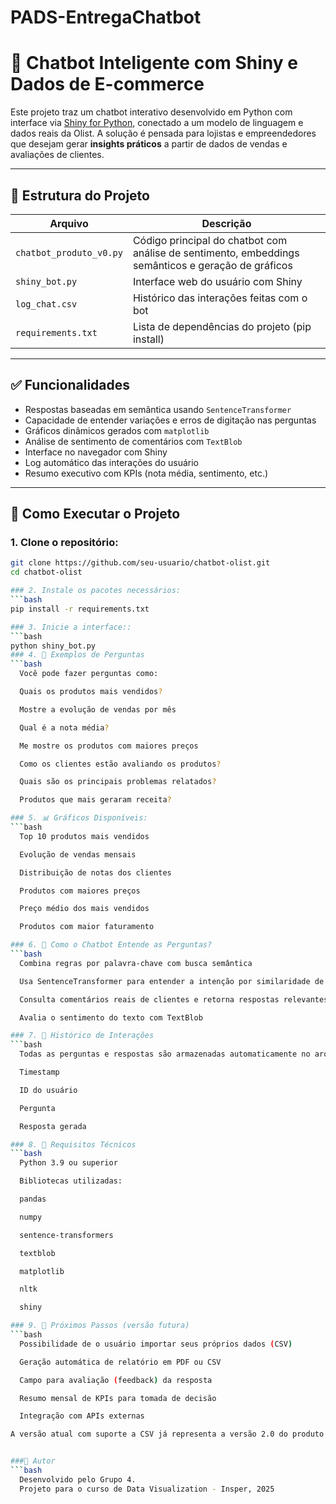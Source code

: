 # PADS-EntregaChatbot
# 🤖 Chatbot Inteligente com Shiny e Dados de E-commerce

Este projeto traz um chatbot interativo desenvolvido em Python com interface via [Shiny for Python](https://shiny.posit.co/py/), conectado a um modelo de linguagem e dados reais da Olist. A solução é pensada para lojistas e empreendedores que desejam gerar **insights práticos** a partir de dados de vendas e avaliações de clientes.

---

## 📂 Estrutura do Projeto

| Arquivo                    | Descrição |
|---------------------------|-----------|
| `chatbot_produto_v0.py`   | Código principal do chatbot com análise de sentimento, embeddings semânticos e geração de gráficos |
| `shiny_bot.py`            | Interface web do usuário com Shiny |
| `log_chat.csv`            | Histórico das interações feitas com o bot |
| `requirements.txt`        | Lista de dependências do projeto (pip install) |

---

## ✅ Funcionalidades

- Respostas baseadas em semântica usando `SentenceTransformer`
- Capacidade de entender variações e erros de digitação nas perguntas
- Gráficos dinâmicos gerados com `matplotlib`
- Análise de sentimento de comentários com `TextBlob`
- Interface no navegador com Shiny
- Log automático das interações do usuário
- Resumo executivo com KPIs (nota média, sentimento, etc.)

---

## 🚀 Como Executar o Projeto

### 1. Clone o repositório:

```bash
git clone https://github.com/seu-usuario/chatbot-olist.git
cd chatbot-olist

### 2. Instale os pacotes necessários:
```bash
pip install -r requirements.txt

### 3. Inicie a interface::
```bash
python shiny_bot.py
### 4. 💬 Exemplos de Perguntas
```bash
  Você pode fazer perguntas como:

  Quais os produtos mais vendidos?

  Mostre a evolução de vendas por mês

  Qual é a nota média?

  Me mostre os produtos com maiores preços

  Como os clientes estão avaliando os produtos?

  Quais são os principais problemas relatados?

  Produtos que mais geraram receita?

### 5. 📊 Gráficos Disponíveis:
```bash
  Top 10 produtos mais vendidos

  Evolução de vendas mensais

  Distribuição de notas dos clientes

  Produtos com maiores preços

  Preço médio dos mais vendidos

  Produtos com maior faturamento

### 6. 🧠 Como o Chatbot Entende as Perguntas?
```bash
  Combina regras por palavra-chave com busca semântica

  Usa SentenceTransformer para entender a intenção por similaridade de significado

  Consulta comentários reais de clientes e retorna respostas relevantes

  Avalia o sentimento do texto com TextBlob

### 7. 🔁 Histórico de Interações
```bash
  Todas as perguntas e respostas são armazenadas automaticamente no arquivo log_chat.csv, com:

  Timestamp

  ID do usuário

  Pergunta

  Resposta gerada

### 8. 🔧 Requisitos Técnicos
```bash
  Python 3.9 ou superior

  Bibliotecas utilizadas:

  pandas

  numpy

  sentence-transformers

  textblob

  matplotlib

  nltk

  shiny

### 9. 📌 Próximos Passos (versão futura)
```bash
  Possibilidade de o usuário importar seus próprios dados (CSV)

  Geração automática de relatório em PDF ou CSV

  Campo para avaliação (feedback) da resposta

  Resumo mensal de KPIs para tomada de decisão

  Integração com APIs externas

A versão atual com suporte a CSV já representa a versão 2.0 do produto.


###👤 Autor
```bash
  Desenvolvido pelo Grupo 4.
  Projeto para o curso de Data Visualization - Insper, 2025
